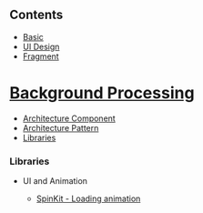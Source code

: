 
## Contents

* [Basic](#basic)
* [UI Design](#ui-design)
* [Fragment](#fragment)
# [Background Processing](#background-processing)
* [Architecture Component](#architecture-component)
* [Architecture Pattern](#architecture-pattern)
* [Libraries](#libraries)


### Libraries

* UI and Animation

  * [SpinKit - Loading animation]()
